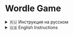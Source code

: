 # Wordle Game

<details>
  <summary>🇷🇺 Инструкция на русском</summary>

## Запуск игры

1. Скачайте файлы проекта.
2. Откройте `index.html` в любом браузере.

## Возможности игры

- Поддержка двух языков: английский и русский (переключение раскладки клавиатуры).
- Поле 5×6 для ввода слов.
- Цветовое обозначение:
  - 🟩 Зеленый – буква на правильном месте.
  - 🟨 Желтый – буква есть в слове, но на другом месте.
  - ⬜ Серый – буквы нет в слове.
- Темный режим.
- Встроенный список слов.

</details>

<details>
  <summary>🇬🇧 English Instructions</summary>

## How to Run the Game

1. Download the project files.
2. Open `index.html` in any browser.

## Game Features

- Supports two languages: English and Russian (keyboard layout switching).
- 5×6 grid for word input.
- Color indicators:
  - 🟩 Green – correct letter in the right place.
  - 🟨 Yellow – correct letter in the wrong place.
  - ⬜ Gray – letter not in the word.
- Dark mode.
- Built-in word list.

</details>
